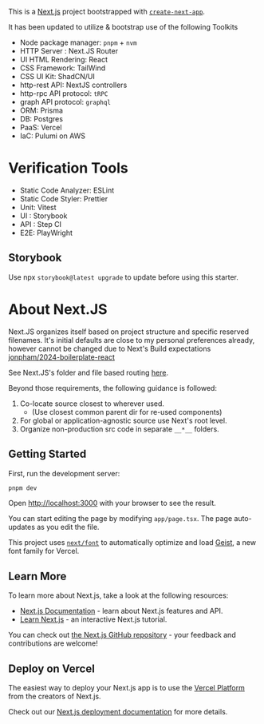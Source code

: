 This is a [Next.js](https://nextjs.org) project bootstrapped with [`create-next-app`](https://nextjs.org/docs/app/api-reference/cli/create-next-app).

It has been updated to utilize & bootstrap use of the following Toolkits

- Node package manager: `pnpm` + `nvm`
- HTTP Server : Next.JS Router
- UI HTML Rendering: React
- CSS Framework: TailWind
- CSS UI Kit: ShadCN/UI
- http-rest API: NextJS controllers
- http-rpc API protocol: `tRPC`
- graph API protocol: `graphql`
- ORM: Prisma
- DB: Postgres
- PaaS: Vercel
- IaC: Pulumi on AWS

# Verification Tools

- Static Code Analyzer: ESLint
- Static Code Styler: Prettier
- Unit: Vitest
- UI : Storybook
- API : Step CI
- E2E: PlayWright

## Storybook
Use npx `storybook@latest upgrade` to update before using this starter.

# About Next.JS

Next.JS organizes itself based on project structure and specific reserved filenames. It's initial defaults are close to my personal preferences already, however cannot be changed due to Next's Build expectations [jonpham/2024-boilerplate-react](https://github.com/jonpham/2024-boilerplate-react/issues/20#issue-2685077085t)

See Next.JS's folder and file based routing [here](https://nextjs.org/docs/app/getting-started/project-structure#folder-and-file-conventions).

Beyond those requirements, the following guidance is followed:

1. Co-locate source closest to wherever used. 
    - (Use closest common parent dir for re-used components)
2. For global or application-agnostic source use Next's root level.
3. Organize non-production src code in separate `__*__` folders.

## Getting Started

First, run the development server:

```bash
pnpm dev
```

Open [http://localhost:3000](http://localhost:3000) with your browser to see the result.

You can start editing the page by modifying `app/page.tsx`. The page auto-updates as you edit the file.

This project uses [`next/font`](https://nextjs.org/docs/app/building-your-application/optimizing/fonts) to automatically optimize and load [Geist](https://vercel.com/font), a new font family for Vercel.

## Learn More

To learn more about Next.js, take a look at the following resources:

- [Next.js Documentation](https://nextjs.org/docs) - learn about Next.js features and API.
- [Learn Next.js](https://nextjs.org/learn) - an interactive Next.js tutorial.

You can check out [the Next.js GitHub repository](https://github.com/vercel/next.js) - your feedback and contributions are welcome!

## Deploy on Vercel

The easiest way to deploy your Next.js app is to use the [Vercel Platform](https://vercel.com/new?utm_medium=default-template&filter=next.js&utm_source=create-next-app&utm_campaign=create-next-app-readme) from the creators of Next.js.

Check out our [Next.js deployment documentation](https://nextjs.org/docs/app/building-your-application/deploying) for more details.
